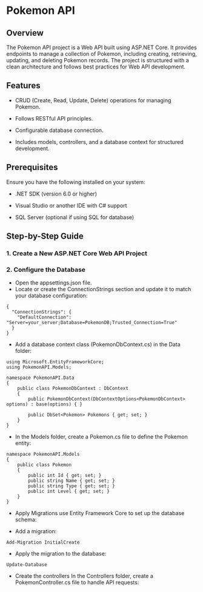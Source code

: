 # Pokemon API

## Overview

The Pokemon API project is a Web API built using ASP.NET Core. It provides endpoints to manage a collection of Pokemon, including creating, retrieving, updating, and deleting Pokemon records. The project is structured with a clean architecture and follows best practices for Web API development.

## Features

- CRUD (Create, Read, Update, Delete) operations for managing Pokemon.

- Follows RESTful API principles.

- Configurable database connection.

- Includes models, controllers, and a database context for structured development.

## Prerequisites

Ensure you have the following installed on your system:

- .NET SDK (version 6.0 or higher)

- Visual Studio or another IDE with C# support

- SQL Server (optional if using SQL for database)

## Step-by-Step Guide

### 1. Create a New ASP.NET Core Web API Project

### 2. Configure the Database
- Open the appsettings.json file.
- Locate or create the ConnectionStrings section and update it to match your database configuration:
```
{
  "ConnectionStrings": {
    "DefaultConnection": "Server=your_server;Database=PokemonDB;Trusted_Connection=True"
  }
}
```

- Add a database context class (PokemonDbContext.cs) in the Data folder:
```
using Microsoft.EntityFrameworkCore;
using PokemonAPI.Models;

namespace PokemonAPI.Data
{
    public class PokemonDbContext : DbContext
    {
        public PokemonDbContext(DbContextOptions<PokemonDbContext> options) : base(options) { }

        public DbSet<Pokemon> Pokemons { get; set; }
    }
}
```
- In the Models folder, create a Pokemon.cs file to define the Pokemon entity:
```
namespace PokemonAPI.Models
{
    public class Pokemon
    {
        public int Id { get; set; }
        public string Name { get; set; }
        public string Type { get; set; }
        public int Level { get; set; }
    }
}
```

- Apply Migrations
use Entity Framework Core to set up the database schema:

- Add a migration:
```
Add-Migration InitialCreate
```

- Apply the migration to the database:
```
Update-Database
```

- Create the controllers
In the Controllers folder, create a PokemonController.cs file to handle API requests:

